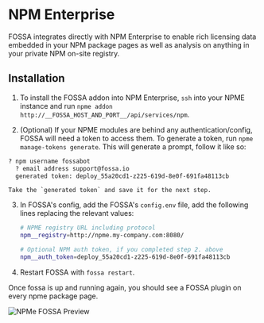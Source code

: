 # NPM Enterprise

FOSSA integrates directly with NPM Enterprise to enable rich licensing data embedded in your NPM package pages as well as analysis on anything in your private NPM on-site registry.

## Installation

1. To install the FOSSA addon into NPM Enterprise, `ssh` into your NPME instance and run `npme addon http://__FOSSA_HOST_AND_PORT__/api/services/npm`.

2. (Optional) If your NPME modules are behind any authentication/config, FOSSA will need a token to access them.  To generate a token, run `npme manage-tokens generate`.  This will generate a prompt, follow it like so:

  ```bash
  ? npm username fossabot
	? email address support@fossa.io
	generated token: deploy_55a20cd1-z225-619d-8e0f-691fa48113cb
  ```

	Take the `generated token` and save it for the next step.

3. In FOSSA's config, add the FOSSA's `config.env` file, add the following lines replacing the relevant values:

	```bash
	# NPME registry URL including protocol
	npm__registry=http://npme.my-company.com:8080/

	# Optional NPM auth token, if you completed step 2. above
	npm__auth_token=deploy_55a20cd1-z225-619d-8e0f-691fa48113cb
	```

4. Restart FOSSA with `fossa restart`.  

  Once fossa is up and running again, you should see a FOSSA plugin on every npme package page.

  ![NPMe FOSSA Preview](/img/fossa-npme-preview.png)
